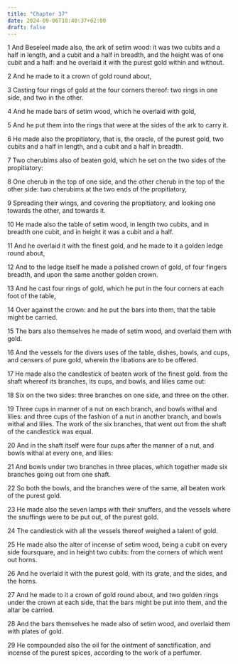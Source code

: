 ```yaml
---
title: "Chapter 37"
date: 2024-09-06T18:40:37+02:00
draft: false
---
```




1 And Beseleel made also, the ark of setim wood: it was two cubits and a half in length, and a cubit and a half in breadth, and the height was of one cubit and a half: and he overlaid it with the purest gold within and without.

2 And he made to it a crown of gold round about,

3 Casting four rings of gold at the four corners thereof: two rings in one side, and two in the other.

4 And he made bars of setim wood, which he overlaid with gold,

5 And he put them into the rings that were at the sides of the ark to carry it.

6 He made also the propitiatory, that is, the oracle, of the purest gold, two cubits and a half in length, and a cubit and a half in breadth.

7 Two cherubims also of beaten gold, which he set on the two sides of the propitiatory:

8 One cherub in the top of one side, and the other cherub in the top of the other side: two cherubims at the two ends of the propitiatory,

9 Spreading their wings, and covering the propitiatory, and looking one towards the other, and towards it.

10 He made also the table of setim wood, in length two cubits, and in breadth one cubit, and in height it was a cubit and a half.

11 And he overlaid it with the finest gold, and he made to it a golden ledge round about,

12 And to the ledge itself he made a polished crown of gold, of four fingers breadth, and upon the same another golden crown.

13 And he cast four rings of gold, which he put in the four corners at each foot of the table,

14 Over against the crown: and he put the bars into them, that the table might be carried.

15 The bars also themselves he made of setim wood, and overlaid them with gold.

16 And the vessels for the divers uses of the table, dishes, bowls, and cups, and censers of pure gold, wherein the libations are to be offered.

17 He made also the candlestick of beaten work of the finest gold. from the shaft whereof its branches, its cups, and bowls, and lilies came out:

18 Six on the two sides: three branches on one side, and three on the other.

19 Three cups in manner of a nut on each branch, and bowls withal and lilies: and three cups of the fashion of a nut in another branch, and bowls withal and lilies. The work of the six branches, that went out from the shaft of the candlestick was equal.

20 And in the shaft itself were four cups after the manner of a nut, and bowls withal at every one, and lilies:

21 And bowls under two branches in three places, which together made six branches going out from one shaft.

22 So both the bowls, and the branches were of the same, all beaten work of the purest gold.

23 He made also the seven lamps with their snuffers, and the vessels where the snuffings were to be put out, of the purest gold.

24 The candlestick with all the vessels thereof weighed a talent of gold.

25 He made also the alter of incense of setim wood, being a cubit on every side foursquare, and in height two cubits: from the corners of which went out horns.

26 And he overlaid it with the purest gold, with its grate, and the sides, and the horns.

27 And he made to it a crown of gold round about, and two golden rings under the crown at each side, that the bars might be put into them, and the altar be carried.

28 And the bars themselves he made also of setim wood, and overlaid them with plates of gold.

29 He compounded also the oil for the ointment of sanctification, and incense of the purest spices, according to the work of a perfumer.

